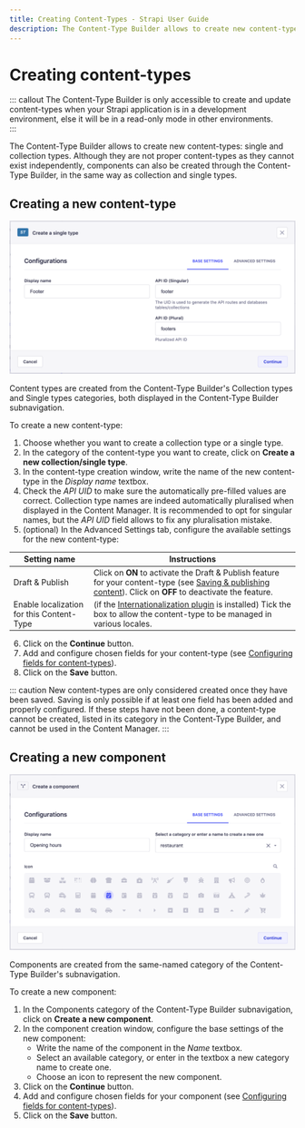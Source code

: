 ```yaml
---
title: Creating Content-Types - Strapi User Guide
description: The Content-Type Builder allows to create new content-types (single and collection types).
---
```


# Creating content-types

::: callout The Content-Type Builder is only accessible to create and update content-types when your Strapi application is in a development environment, else it will be in a read-only mode in other environments.
<br>
:::

The Content-Type Builder allows to create new content-types: single and collection types. Although they are not proper content-types as they cannot exist independently, components can also be created through the Content-Type Builder, in the same way as collection and single types.

## Creating a new content-type

![Content-type creation](../assets/content-types-builder/content-type-creation.png)

Content types are created from the Content-Type Builder's Collection types and Single types categories, both displayed in the Content-Type Builder subnavigation.

To create a new content-type:

1. Choose whether you want to create a collection type or a single type.
2. In the category of the content-type you want to create, click on **Create a new collection/single type**.
3. In the content-type creation window, write the name of the new content-type in the *Display name* textbox.
4. Check the *API UID* to make sure the automatically pre-filled values are correct. Collection type names are indeed automatically pluralised when displayed in the Content Manager. It is recommended to opt for singular names, but the *API UID* field allows to fix any pluralisation mistake.
5. (optional) In the Advanced Settings tab, configure the available settings for the new content-type:

| Setting name    | Instructions                                                                                                                                     |
|-----------------|--------------------------------------------------------------------------------------------------------------------------------------------------|
| Draft & Publish | Click on **ON** to activate the Draft & Publish feature for your content-type (see [Saving & publishing content](/user-docs/latest/content-manager/saving-and-publishing-content.md#saving-publishing-content)). Click on **OFF** to deactivate the feature. |
| Enable localization for this Content-Type | (if the [Internationalization plugin](/user-docs/latest/plugins/strapi-plugins.md#internationalization-plugin) is installed) Tick the box to allow the content-type to be managed in various locales. |

6. Click on the **Continue** button.
7. Add and configure chosen fields for your content-type (see [Configuring fields for content-types](/user-docs/latest/content-types-builder/configuring-fields-content-type.md)).
8. Click on the **Save** button.

::: caution
New content-types are only considered created once they have been saved. Saving is only possible if at least one field has been added and properly configured. If these steps have not been done, a content-type cannot be created, listed in its category in the Content-Type Builder, and cannot be used in the Content Manager.
:::

## Creating a new component

![Component creation](../assets/content-types-builder/component-creation.png)

Components are created from the same-named category of the Content-Type Builder's subnavigation.

To create a new component:

1. In the Components category of the Content-Type Builder subnavigation, click on **Create a new component**.
2. In the component creation window, configure the base settings of the new component:
   - Write the name of the component in the *Name* textbox.
   - Select an available category, or enter in the textbox a new category name to create one.
   - Choose an icon to represent the new component.
3. Click on the **Continue** button.
4. Add and configure chosen fields for your component (see [Configuring fields for content-types](/user-docs/latest/content-types-builder/configuring-fields-content-type.md)).
5. Click on the **Save** button.
